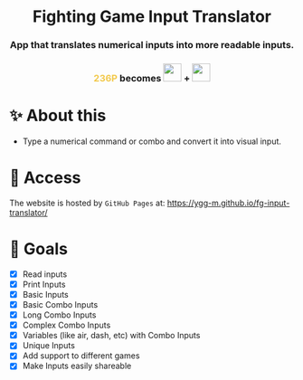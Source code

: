<div align="center"> 
    <h1>Fighting Game Input Translator</h1>
    <h3>App that translates numerical inputs into more readable inputs.</h3>
    <h3><e style="font-weight:bold; color:#F2C94C">236P</e> becomes <img src="./src/images/inputs/Motion236.svg" style='width:2rem' /> + <img src="./src/images/inputs/ActionAnyPunch.svg" style='width:2rem' /></h3>
</div>

# ✨ About this

- Type a numerical command or combo and convert it into visual input.

# 🚀 Access

The website is hosted by `GitHub Pages` at: https://ygg-m.github.io/fg-input-translator/

# 🎯 Goals

- [x] Read inputs
- [x] Print Inputs
- [x] Basic Inputs
- [x] Basic Combo Inputs
- [x] Long Combo Inputs
- [x] Complex Combo Inputs
- [x] Variables (like air, dash, etc) with Combo Inputs
- [x] Unique Inputs
- [x] Add support to different games
- [x] Make Inputs easily shareable
